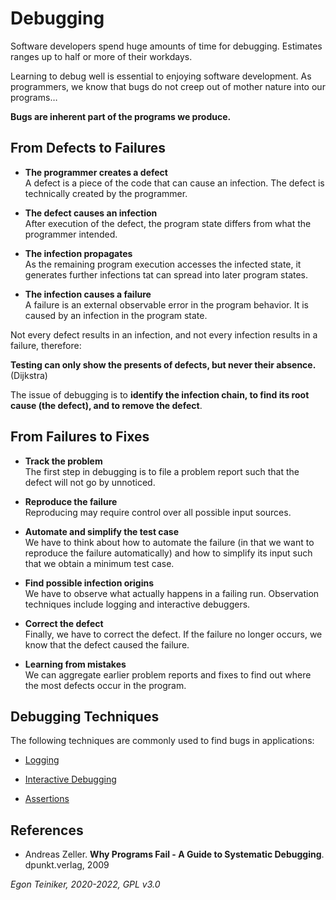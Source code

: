 # Debugging

Software developers spend huge amounts of time for debugging. 
Estimates ranges up to half or more of their workdays.

Learning to debug well is essential to enjoying software development. 
As programmers, we know that bugs do not creep out of mother nature into our programs… 

**Bugs are inherent part of the programs we produce.**


## From Defects to Failures

* **The programmer creates a defect**\
  A defect is a piece of the code that can cause an infection. 
  The defect is technically created by the programmer.

* **The defect causes an infection**\
  After execution of the defect, the program state differs from what the programmer intended.

* **The infection propagates**\
  As the remaining program execution accesses the infected state, 
  it generates further infections tat can spread into later program states. 

* **The infection causes a failure**\
  A failure is an external observable error in the program behavior. 
  It is caused by an infection in the program state.

Not every defect results in an infection, and not every infection results in a failure, therefore: 

**Testing can only show the presents of defects, but never their absence.** (Dijkstra)

The issue of debugging is to **identify the infection chain, to find its root cause (the defect), and to remove the defect**.


## From Failures to Fixes

* **Track the problem**\
  The first step in debugging is to file a problem report such that the defect will not go by unnoticed.

* **Reproduce the failure**\
  Reproducing may require control over all possible input sources.

* **Automate and simplify the test case**\
  We have to think about how to automate the failure (in that we want to reproduce the failure automatically) 
  and how to simplify its input such that we obtain a minimum test case.

* **Find possible infection origins**\
  We have to observe what actually happens in a failing run. 
  Observation techniques include logging and interactive debuggers.

* **Correct the defect**\
  Finally, we have to correct the defect. 
  If the failure no longer occurs, we know that the defect caused the failure.

* **Learning from mistakes**\
  We can aggregate earlier problem reports and fixes to find out where 
  the most defects occur in the program.


## Debugging Techniques

The following techniques are commonly used to find bugs in applications:

* [Logging](https://github.com/teiniker/teiniker-lectures-softwaretesting/tree/master/debugging/logging)

* [Interactive Debugging](https://github.com/teiniker/teiniker-lectures-softwaretesting/tree/master/debugging/debugger)

* [Assertions](https://github.com/teiniker/teiniker-lectures-softwaretesting/tree/master/debugging/assertions)


## References
* Andreas Zeller. **Why Programs Fail - A Guide to Systematic Debugging**. dpunkt.verlag, 2009

*Egon Teiniker, 2020-2022, GPL v3.0*



